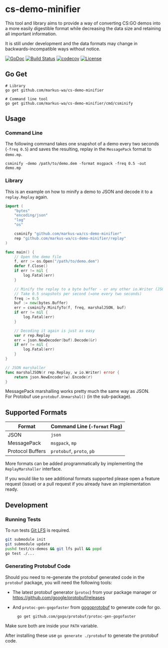 # cs-demo-minifier

This tool and library aims to provide a way of converting CS:GO demos into a more easily digestible format while decreasing the data size and retaining all important information.
	
It is still under development and the data formats may change in backwards-incompatible ways without notice.

[![GoDoc](https://godoc.org/github.com/markus-wa/cs-demo-minifier?status.svg)](https://godoc.org/github.com/markus-wa/cs-demo-minifier)
[![Build Status](https://travis-ci.org/markus-wa/cs-demo-minifier.svg?branch=master)](https://travis-ci.org/markus-wa/cs-demo-minifier)
[![codecov](https://codecov.io/gh/markus-wa/cs-demo-minifier/branch/master/graph/badge.svg)](https://codecov.io/gh/markus-wa/cs-demo-minifier)
[![License](https://img.shields.io/badge/license-MIT-blue.svg?style=flat)](LICENSE.md)

## Go Get

	# Library
	go get github.com/markus-wa/cs-demo-minifier

	# Command line tool
	go get github.com/markus-wa/cs-demo-minifier/cmd/csminify

## Usage

### Command Line

The following command takes one snapshot of a demo every two seconds (`-freq 0.5`) and saves the resulting, replay in the `MessagePack` format to `demo.mp`.

	csminify -demo /path/to/demo.dem -format msgpack -freq 0.5 -out demo.mp

### Library

This is an example on how to minify a demo to JSON and decode it to a `replay.Replay` again.

```go
import (
	"bytes"
	"encoding/json"
	"log"
	"os"

	csminify "github.com/markus-wa/cs-demo-minifier"
	rep "github.com/markus-wa/cs-demo-minifier/replay"
)

func main() {
	// Open the demo file
	f, err := os.Open("/path/to/demo.dem")
	defer f.Close()
	if err != nil {
		log.Fatal(err)
	}

	// Minify the replay to a byte buffer - or any other io.Writer (JSON)
	// Take 0.5 snapshots per second (=one every two seconds)
	freq := 0.5
	buf := new(bytes.Buffer)
	err = csminify.MinifyTo(f, freq, marshalJSON, buf)
	if err != nil {
		log.Fatal(err)
	}

	// Decoding it again is just as easy
	var r rep.Replay
	err = json.NewDecoder(buf).Decode(&r)
	if err != nil {
		log.Fatal(err)
	}
}

// JSON marshaller
func marshalJSON(r rep.Replay, w io.Writer) error {
	return json.NewEncoder(w).Encode(r)
}
```

MessagePack marshalling works pretty much the same way as JSON.<br>
For Protobuf use `protobuf.Unmarshal()` (in the sub-package).

## Supported Formats

Format | Command Line (`-format` Flag)
--- | ---
JSON | `json`
MessagePack | `msgpack`, `mp`
Protocol Buffers | `protobuf`, `proto`, `pb`

More formats can be added programmatically by implementing the `ReplayMarshaller` interface.

If you would like to see additional formats supported please open a feature request (issue) or a pull request if you already have an implementation ready.

## Development

### Running Tests

To run tests [Git LFS](https://git-lfs.github.com) is required.

```sh
git submodule init
git submodule update
pushd test/cs-demos && git lfs pull && popd
go test ./...
```

### Generating Protobuf Code

Should you need to re-generate the protobuf generated code in the `protobuf` package, you will need the following tools:

- The latest protobuf generator (`protoc`) from your package manager or https://github.com/google/protobuf/releases

- And `protoc-gen-gogofaster` from [gogoprotobuf](https://github.com/gogo/protobuf) to generate code for go.

		go get github.com/gogo/protobuf/protoc-gen-gogofaster

Make sure both are inside your `PATH` variable.

After installing these use `go generate ./protobuf` to generate the protobuf code.
